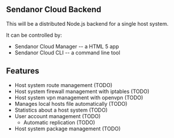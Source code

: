 Sendanor Cloud Backend
----------------------

This will be a distributed Node.js backend for a single host system.

It can be controlled by:

* Sendanor Cloud Manager -- a HTML 5 app
* Sendanor Cloud CLI -- a command line tool

Features
--------

 * Host system route management (TODO)
 * Host system firewall management with iptables (TODO)
 * Host system vpn management with openvpn (TODO)
 * Manages local hosts file automatically (TODO)
 * Statistics about a host system (TODO)
 * User account management (TODO)
   * Automatic replication (TODO)
 * Host system package management (TODO)
